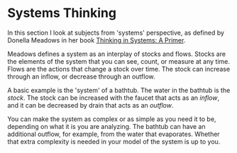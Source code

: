 # Systems Thinking

In this section I look at subjects from 'systems' perspective, as defined by
Donella Meadows in her book
[Thinking in Systems: A Primer](https://www.google.com/search?q=thinking+in+systems).

Meadows defines a system as an interplay of stocks and flows. Stocks are the
elements of the system that you can see, count, or measure at any time. Flows
are the actions that change a stock over time. The stock can increase through
an inflow, or decrease through an outflow.

A basic example is the 'system' of a bathtub. The water in the bathtub is the
*stock*. The stock can be increased with the faucet that acts as an *inflow*,
and it can be decreased by drain that acts as an *outflow*.

You can make the system as complex or as simple as you need it to be, depending
on what it is you are analyzing. The bathtub can have an additional outflow,
for example, from the water that evaporates. Whether that extra complexity is
needed in your model of the system is up to you.


